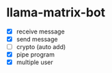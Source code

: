 # llama-matrix-bot
- [x] receive message
- [x] send message
- [ ] crypto (auto add)
- [x] pipe program
- [x] multiple user

